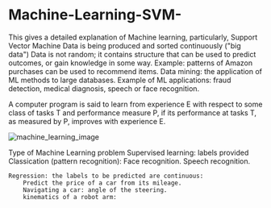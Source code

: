 # Machine-Learning-SVM-
This gives a detailed explanation of Machine learning, particularly, Support Vector Machine
Data is being produced and sorted continuously ("big data")
Data is not random; it contains structure that can be used to predict outcomes, or gain knowledge in some way.
Example: patterns of Amazon purchases can be used to  recommend items.
Data mining: the application of ML methods to large databases.
Example of ML applications: fraud detection, medical diagnosis, speech or face recognition.

A computer program is said to learn from experience E with respect to some class of tasks T and performance measure P, if its performance at tasks T, as measured by P, improves with experience E.



![machine_learning_image](https://user-images.githubusercontent.com/72225471/171360238-f099039f-3931-4f3a-8d9a-53f0001c0fa4.png)


Type of Machine Learning problem
Supervised learning: labels provided
	Classication  (pattern recognition):
		Face recognition.
		Speech recognition.
		
	Regression: the labels to be predicted are continuous:
		Predict the price of a car from its mileage.
		Navigating a car: angle of the steering.
 		kinematics of a robot arm:



